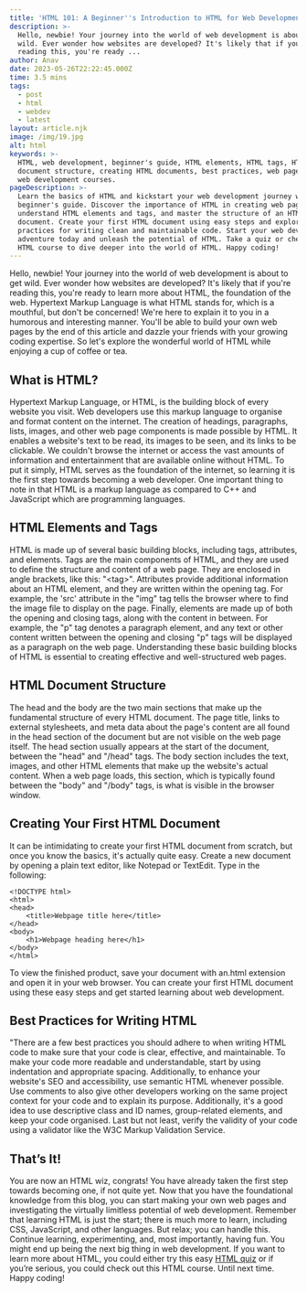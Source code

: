 ```yaml
---
title: 'HTML 101: A Beginner''s Introduction to HTML for Web Development'
description: >-
  Hello, newbie! Your journey into the world of web development is about to get
  wild. Ever wonder how websites are developed? It's likely that if you're
  reading this, you're ready ...
author: Anav
date: 2023-05-26T22:22:45.000Z
time: 3.5 mins
tags:
  - post
  - html
  - webdev
  - latest
layout: article.njk
image: /img/19.jpg
alt: html
keywords: >-
  HTML, web development, beginner's guide, HTML elements, HTML tags, HTML
  document structure, creating HTML documents, best practices, web page coding,
  web development courses.
pageDescription: >-
  Learn the basics of HTML and kickstart your web development journey with this
  beginner's guide. Discover the importance of HTML in creating web pages,
  understand HTML elements and tags, and master the structure of an HTML
  document. Create your first HTML document using easy steps and explore best
  practices for writing clean and maintainable code. Start your web development
  adventure today and unleash the potential of HTML. Take a quiz or check out an
  HTML course to dive deeper into the world of HTML. Happy coding!
---
```

Hello, newbie! Your journey into the world of web development is about to get wild. Ever wonder how websites are developed? It's likely that if you're reading this, you're ready to learn more about HTML, the foundation of the web. Hypertext Markup Language is what HTML stands for, which is a mouthful, but don't be concerned! We're here to explain it to you in a humorous and interesting manner. You'll be able to build your own web pages by the end of this article and dazzle your friends with your growing coding expertise. So let's explore the wonderful world of HTML while enjoying a cup of coffee or tea.

## What is HTML?

Hypertext Markup Language, or HTML, is the building block of every website you visit. Web developers use this markup language to organise and format content on the internet. The creation of headings, paragraphs, lists, images, and other web page components is made possible by HTML. It enables a website's text to be read, its images to be seen, and its links to be clickable. We couldn't browse the internet or access the vast amounts of information and entertainment that are available online without HTML. To put it simply, HTML serves as the foundation of the internet, so learning it is the first step towards becoming a web developer. One important thing to note in that HTML is a markup language as compared to C++ and JavaScript which are programming languages.

## HTML Elements and Tags

HTML is made up of several basic building blocks, including tags, attributes, and elements. Tags are the main components of HTML, and they are used to define the structure and content of a web page. They are enclosed in angle brackets, like this: "&lt;tag&gt;". Attributes provide additional information about an HTML element, and they are written within the opening tag. For example, the 'src' attribute in the "img" tag tells the browser where to find the image file to display on the page. Finally, elements are made up of both the opening and closing tags, along with the content in between. For example, the "p" tag denotes a paragraph element, and any text or other content written between the opening and closing "p" tags will be displayed as a paragraph on the web page. Understanding these basic building blocks of HTML is essential to creating effective and well-structured web pages.

## HTML Document Structure

The head and the body are the two main sections that make up the fundamental structure of every HTML document. The page title, links to external stylesheets, and meta data about the page's content are all found in the head section of the document but are not visible on the web page itself. The head section usually appears at the start of the document, between the "head" and "/head" tags. The body section includes the text, images, and other HTML elements that make up the website's actual content. When a web page loads, this section, which is typically found between the "body" and "/body" tags, is what is visible in the browser window.

## Creating Your First HTML Document

It can be intimidating to create your first HTML document from scratch, but once you know the basics, it's actually quite easy. Create a new document by opening a plain text editor, like Notepad or TextEdit. Type in the following:

```
<!DOCTYPE html>
<html>
<head>
    <title>Webpage title here</title>
</head>
<body>
    <h1>Webpage heading here</h1>
</body>
</html>
```

To view the finished product, save your document with an.html extension and open it in your web browser. You can create your first HTML document using these easy steps and get started learning about web development.

## Best Practices for Writing HTML

"There are a few best practices you should adhere to when writing HTML code to make sure that your code is clear, effective, and maintainable. To make your code more readable and understandable, start by using indentation and appropriate spacing. Additionally, to enhance your website's SEO and accessibility, use semantic HTML whenever possible. Use comments to also give other developers working on the same project context for your code and to explain its purpose. Additionally, it's a good idea to use descriptive class and ID names, group-related elements, and keep your code organised. Last but not least, verify the validity of your code using a validator like the W3C Markup Validation Service.

## That’s It!

You are now an HTML wiz, congrats! You have already taken the first step towards becoming one, if not quite yet. Now that you have the foundational knowledge from this blog, you can start making your own web pages and investigating the virtually limitless potential of web development. Remember that learning HTML is just the start; there is much more to learn, including CSS, JavaScript, and other languages. But relax; you can handle this. Continue learning, experimenting, and, most importantly, having fun. You might end up being the next big thing in web development. If you want to learn more about HTML, you could either try this easy [HTML quiz](https://codeology.net/quiz/#quiz1) or if you’re serious, you could check out this HTML course. Until next time. Happy coding!
